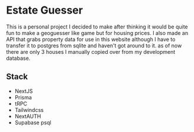 # Estate Guesser

This is a personal project I decided to make after thinking it would be quite fun to make a geoguesser like game but for housing prices.
I also made an API that grabs property data for use in this website although I have to transfer it to postgres from sqlite and haven't got around to it.
as of now there are only 3 houses I manually copied over from my development database.

## Stack
- NextJS
- Prisma
- tRPC
- Tailwindcss
- NextAUTH
- Supabase psql





